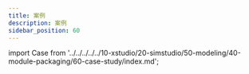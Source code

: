 ```yaml
---
title: 案例
description: 案例
sidebar_position: 60
---
```


import Case from '../../../../../10-xstudio/20-simstudio/50-modeling/40-module-packaging/60-case-study/index.md';

<Case />
